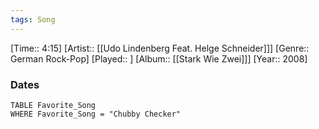 ```yaml
---
tags: Song  
---
```

[Time:: 4:15]
[Artist:: [[Udo Lindenberg Feat. Helge Schneider]]]
[Genre:: German Rock-Pop]
[Played:: ]
[Album:: [[Stark Wie Zwei]]]
[Year:: 2008]
### Dates
````dataview
TABLE Favorite_Song
WHERE Favorite_Song = "Chubby Checker"
````